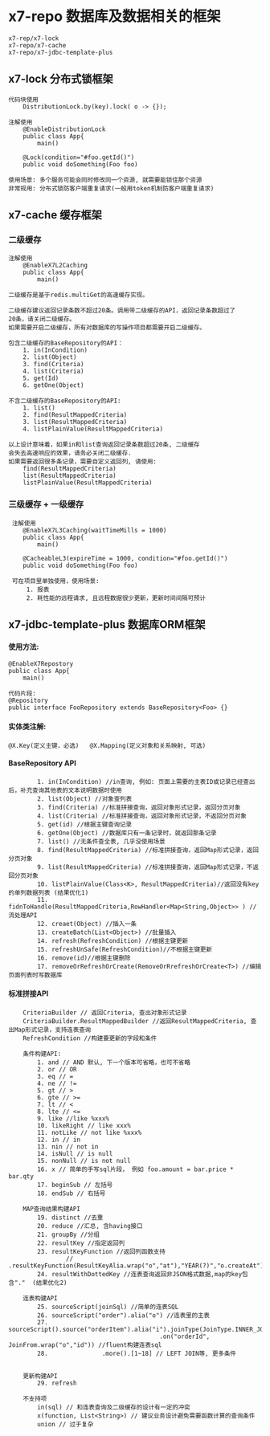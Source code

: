 # x7-repo 数据库及数据相关的框架

    x7-rep/x7-lock
    x7-repo/x7-cache
    x7-repo/x7-jdbc-template-plus
    
## x7-lock  分布式锁框架

    代码块使用
        DistributionLock.by(key).lock( o -> {});
        
    注解使用
        @EnableDistributionLock
        public class App{
            main()
         
        @Lock(condition="#foo.getId()")
        public void doSomething(Foo foo)
    
    使用场景: 多个服务可能会同时修改同一个资源, 就需要能锁住那个资源
    非常规用: 分布式锁防客户端重复请求(一般用token机制防客户端重复请求)

## x7-cache 缓存框架
   
### 二级缓存 

    注解使用
        @EnableX7L2Caching
        public class App{
            main()

    二级缓存是基于redis.multiGet的高速缓存实现。

    二级缓存建议返回记录条数不超过20条。调用带二级缓存的API，返回记录条数超过了
    20条，请关闭二级缓存。
    如果需要开启二级缓存，所有对数据库的写操作项目都需要开启二级缓存。
    
    包含二级缓存的BaseRepository的API：
        1. in(InCondition)
        2. list(Object)
        3. find(Criteria)
        4. list(Criteria)
        5. get(Id)
        6. getOne(Object)
        
    不含二级缓存的BaseRepository的API:
        1. list()
        2. find(ResultMappedCriteria)
        3. list(ResultMappedCriteria)
        4. listPlainValue(ResultMappedCriteria)
        
    以上设计意味着，如果in和list查询返回记录条数超过20条, 二级缓存
    会失去高速响应的效果，请务必关闭二级缓存. 
    如果需要返回很多条记录，需要自定义返回列, 请使用:
        find(ResultMappedCriteria)
        list(ResultMappedCriteria)
        listPlainValue(ResultMappedCriteria)
        
        
###  三级缓存 + 一级缓存  

     注解使用
        @EnableX7L3Caching(waitTimeMills = 1000)
        public class App{
            main()
     
        @CacheableL3(expireTime = 1000, condition="#foo.getId()")
        public void doSomething(Foo foo)

     可在项目里单独使用，使用场景:
         1. 报表
         2. 耗性能的远程请求, 且远程数据很少更新，更新时间间隔可预计
         
##  x7-jdbc-template-plus 数据库ORM框架

####    使用方法: 
    @EnableX7Repostory  
    public class App{
        main()
    
    代码片段:
    @Repository
    public interface FooRepository extends BaseRepository<Foo> {}
    
####    实体类注解: 
    @X.Key(定义主键，必选)   @X.Mapping(定义对象和关系映射, 可选)
    
####    BaseRepository API
    
            1. in(InCondition) //in查询, 例如: 页面上需要的主表ID或记录已经查出后，补充查询其他表的文本说明数据时使用
            2. list(Object) //对象查列表
            3. find(Criteria) //标准拼接查询，返回对象形式记录，返回分页对象
            4. list(Criteria) //标准拼接查询，返回对象形式记录，不返回分页对象
            5. get(id) //根据主键查询记录
            6. getOne(Object) //数据库只有一条记录时，就返回那条记录
            7. list() //无条件查全表, 几乎没使用场景
            8. find(ResultMappedCriteria) //标准拼接查询，返回Map形式记录，返回分页对象
            9. list(ResultMappedCriteria) //标准拼接查询，返回Map形式记录，不返回分页对象
            10. listPlainValue(Class<K>, ResultMappedCriteria)//返回没有key的单列数据列表 (结果优化1)
            11. fidnToHandle(ResultMappedCriteria,RowHandler<Map<String,Object>> ) //流处理API
            12. creaet(Object) //插入一条
            13. createBatch(List<Object>) //批量插入
            14. refresh(RefreshCondition) //根据主键更新
            15. refreshUnSafe(RefreshCondition)//不根据主键更新
            16. remove(id)//根据主键删除
            17. removeOrRefreshOrCreate(RemoveOrRrefreshOrCreate<T>) //编辑页面列表时写数据库
            
            
####    标准拼接API
        CriteriaBuilder // 返回Criteria, 查出对象形式记录
        CriteriaBuilder.ResultMappedBuilder //返回ResultMappedCriteria, 查出Map形式记录，支持连表查询
        RefreshCondition //构建要更新的字段和条件
        
        条件构建API:
            1. and // AND 默认, 下一个版本可省略，也可不省略
            2. or // OR
            3. eq // =
            4. ne // !=
            5. gt // >
            6. gte // >=
            7. lt // <
            8. lte // <=
            9. like //like %xxx%
            10. likeRight // like xxx%
            11. notLike // not like %xxx%
            12. in // in
            13. nin // not in
            14. isNull // is null
            15. nonNull // is not null
            16. x // 简单的手写sql片段， 例如 foo.amount = bar.price * bar.qty
            17. beginSub // 左括号
            18. endSub // 右括号

        MAP查询结果构建API
            19. distinct //去重
            20. reduce //汇总, 含having接口
            21. groupBy //分组
            22. resultKey //指定返回列
            23. resultKeyFunction //返回列函数支持
                    // .resultKeyFunction(ResultKeyAlia.wrap("o","at"),"YEAR(?)","o.createAt")
            24. resultWithDottedKey //连表查询返回非JSON格式数据,map的key包含"."  (结果优化2)
           
        连表构建API
            25. sourceScript(joinSql) //简单的连表SQL
            26. sourceScript("order").alia("o") //连表里的主表
            27. sourceScript().source("orderItem").alia("i").joinType(JoinType.INNER_JOIN)
                                              .on("orderId", JoinFrom.wrap("o","id")) //fluent构建连表sql
            28.               .more().[1~18] // LEFT JOIN等, 更多条件
                                           
            
        更新构建API
            29. refresh
            
        不支持项
            in(sql) // 和连表查询及二级缓存的设计有一定的冲突
            x(function, List<String>) // 建议业务设计避免需要函数计算的查询条件
            union // 过于复杂
            
                